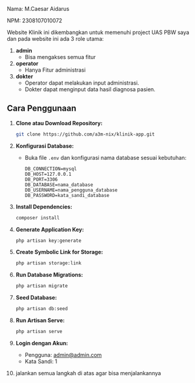 Nama: M.Caesar Aidarus

NPM: 2308107010072

Website Klinik ini dikembangkan untuk memenuhi project UAS PBW saya dan pada website ini ada 3 role utama:

1. **admin**
    - Bisa mengakses semua fitur
2. **operator**
    - Hanya Fitur administrasi
3. **dokter**
    - Operator dapat melakukan input administrasi.
    - Dokter dapat menginput data hasil diagnosa pasien.

## Cara Penggunaan

1. **Clone atau Download Repository:**

    ```bash
    git clone https://github.com/a3m-nix/klinik-app.git
    ```

2. **Konfigurasi Database:**

    - Buka file `.env` dan konfigurasi nama database sesuai kebutuhan:
        ```env
        DB_CONNECTION=mysql
        DB_HOST=127.0.0.1
        DB_PORT=3306
        DB_DATABASE=nama_database
        DB_USERNAME=nama_pengguna_database
        DB_PASSWORD=kata_sandi_database
        ```

3. **Install Dependencies:**

    ```bash
    composer install
    ```

4. **Generate Application Key:**

    ```bash
    php artisan key:generate
    ```

5. **Create Symbolic Link for Storage:**

    ```bash
    php artisan storage:link
    ```

6. **Run Database Migrations:**

    ```bash
    php artisan migrate
    ```

7. **Seed Database:**

    ```bash
    php artisan db:seed
    ```

8. **Run Artisan Serve:**

    ```bash
    php artisan serve
    ```

9. **Login dengan Akun:**
    - Pengguna: admin@admin.com
    - Kata Sandi: 1
  
10. jalankan semua langkah di atas agar bisa menjalankannya
    
